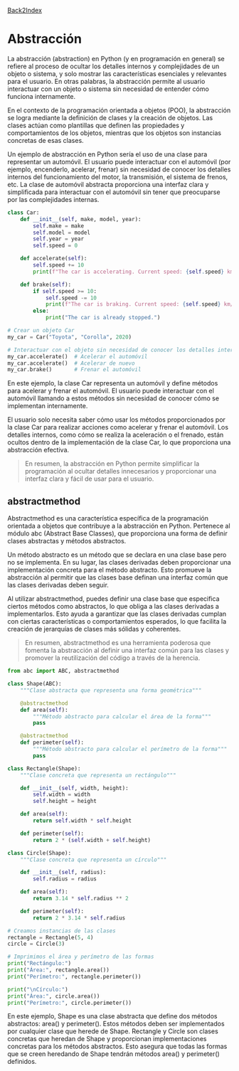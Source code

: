 [Back2Index](https://github.com/jdmc/learning/blob/master/notes.md) 

# Abstracción 

La abstracción (abstraction) en Python (y en programación en general) se refiere al proceso de ocultar los detalles internos y complejidades de un objeto o sistema, y solo mostrar las características esenciales y relevantes para el usuario. En otras palabras, la abstracción permite al usuario interactuar con un objeto o sistema sin necesidad de entender cómo funciona internamente.

En el contexto de la programación orientada a objetos (POO), la abstracción se logra mediante la definición de clases y la creación de objetos. Las clases actúan como plantillas que definen las propiedades y comportamientos de los objetos, mientras que los objetos son instancias concretas de esas clases.

Un ejemplo de abstracción en Python sería el uso de una clase para representar un automóvil. El usuario puede interactuar con el automóvil (por ejemplo, encenderlo, acelerar, frenar) sin necesidad de conocer los detalles internos del funcionamiento del motor, la transmisión, el sistema de frenos, etc. La clase de automóvil abstracta proporciona una interfaz clara y simplificada para interactuar con el automóvil sin tener que preocuparse por las complejidades internas.

```python
class Car:
    def __init__(self, make, model, year):
        self.make = make
        self.model = model
        self.year = year
        self.speed = 0

    def accelerate(self):
        self.speed += 10
        print(f"The car is accelerating. Current speed: {self.speed} km/h")

    def brake(self):
        if self.speed >= 10:
            self.speed -= 10
            print(f"The car is braking. Current speed: {self.speed} km/h")
        else:
            print("The car is already stopped.")

# Crear un objeto Car
my_car = Car("Toyota", "Corolla", 2020)

# Interactuar con el objeto sin necesidad de conocer los detalles internos
my_car.accelerate()  # Acelerar el automóvil
my_car.accelerate()  # Acelerar de nuevo
my_car.brake()       # Frenar el automóvil

```

En este ejemplo, la clase Car representa un automóvil y define métodos para acelerar y frenar el automóvil. El usuario puede interactuar con el automóvil llamando a estos métodos sin necesidad de conocer cómo se implementan internamente.

El usuario solo necesita saber cómo usar los métodos proporcionados por la clase Car para realizar acciones como acelerar y frenar el automóvil. Los detalles internos, como cómo se realiza la aceleración o el frenado, están ocultos dentro de la implementación de la clase Car, lo que proporciona una abstracción efectiva.

>En resumen, la abstracción en Python permite simplificar la programación al ocultar detalles innecesarios y proporcionar una interfaz clara y fácil de usar para el usuario.

## abstractmethod

Abstractmethod es una característica específica de la programación orientada a objetos que contribuye a la abstracción en Python. Pertenece al módulo abc (Abstract Base Classes), que proporciona una forma de definir clases abstractas y métodos abstractos.

Un método abstracto es un método que se declara en una clase base pero no se implementa. En su lugar, las clases derivadas deben proporcionar una implementación concreta para el método abstracto. Esto promueve la abstracción al permitir que las clases base definan una interfaz común que las clases derivadas deben seguir.

Al utilizar abstractmethod, puedes definir una clase base que especifica ciertos métodos como abstractos, lo que obliga a las clases derivadas a implementarlos. Esto ayuda a garantizar que las clases derivadas cumplan con ciertas características o comportamientos esperados, lo que facilita la creación de jerarquías de clases más sólidas y coherentes.

>En resumen, abstractmethod es una herramienta poderosa que fomenta la abstracción al definir una interfaz común para las clases y promover la reutilización del código a través de la herencia.

```python
from abc import ABC, abstractmethod

class Shape(ABC):
    """Clase abstracta que representa una forma geométrica"""

    @abstractmethod
    def area(self):
        """Método abstracto para calcular el área de la forma"""
        pass

    @abstractmethod
    def perimeter(self):
        """Método abstracto para calcular el perímetro de la forma"""
        pass

class Rectangle(Shape):
    """Clase concreta que representa un rectángulo"""

    def __init__(self, width, height):
        self.width = width
        self.height = height

    def area(self):
        return self.width * self.height

    def perimeter(self):
        return 2 * (self.width + self.height)

class Circle(Shape):
    """Clase concreta que representa un círculo"""

    def __init__(self, radius):
        self.radius = radius

    def area(self):
        return 3.14 * self.radius ** 2

    def perimeter(self):
        return 2 * 3.14 * self.radius

# Creamos instancias de las clases
rectangle = Rectangle(5, 4)
circle = Circle(3)

# Imprimimos el área y perímetro de las formas
print("Rectángulo:")
print("Área:", rectangle.area())
print("Perímetro:", rectangle.perimeter())

print("\nCírculo:")
print("Área:", circle.area())
print("Perímetro:", circle.perimeter())


``` 
En este ejemplo, Shape es una clase abstracta que define dos métodos abstractos: area() y perimeter(). Estos métodos deben ser implementados por cualquier clase que herede de Shape. Rectangle y Circle son clases concretas que heredan de Shape y proporcionan implementaciones concretas para los métodos abstractos. Esto asegura que todas las formas que se creen heredando de Shape tendrán métodos area() y perimeter() definidos.